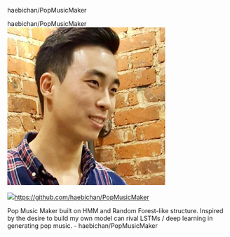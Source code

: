 haebichan/PopMusicMaker

haebichan/PopMusicMaker
![](../_resources/066de4ca21839bae5df8a3f4a227330f.png)

![](../_resources/8e7c4882d6ca034f0e14355cbae1d8f9.png)https://github.com/haebichan/PopMusicMaker

Pop Music Maker built on HMM and Random Forest-like structure. Inspired by the desire to build my own model can rival LSTMs / deep learning in generating pop music. - haebichan/PopMusicMaker